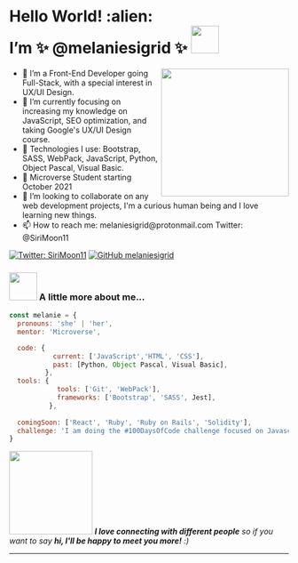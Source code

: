 <h1> Hello World! :alien: <br> I’m ✨  @melaniesigrid  ✨ <img src="https://media.giphy.com/media/mGcNjsfWAjY5AEZNw6/giphy.gif" width="50"></h1>
<img align='right' src="https://media.giphy.com/media/UBdm1xinbK65niyZ5i/giphy.gif" width="230">
<ul>
  <li>👀 I’m a Front-End Developer going Full-Stack, with a special interest in UX/UI Design.</li>
  <li>🌱 I’m currently focusing on increasing my knowledge on JavaScript, SEO optimization, and taking Google's UX/UI Design course.</li>
  <li>🔧 Technologies I use: Bootstrap, SASS, WebPack, JavaScript, Python, Object Pascal, Visual Basic.</li>
  <li>💜 Microverse Student starting October 2021</li>
  <li>💞️ I’m looking to collaborate on any web development projects, I'm a curious human being and I love learning new things.</li>
  <li>📫 How to reach me: melaniesigrid@protonmail.com Twitter: @SiriMoon11</li>
</ul>

[![Twitter: SiriMoon11](https://img.shields.io/twitter/follow/SiriMoon11?style=social)](https://twitter.com/SiriMoon11)
[![GitHub melaniesigrid](https://img.shields.io/github/followers/melaniesigrid?label=follow&style=social)](https://github.com/melaniesigrid)


### <img src="https://media.giphy.com/media/VgCDAzcKvsR6OM0uWg/giphy.gif" width="50"> A little more about me... 

```javascript
const melanie = {
  pronouns: 'she' | 'her',
  mentor: 'Microverse',

  code: {
           current: ['JavaScript','HTML', 'CSS'],
           past: [Python, Object Pascal, Visual Basic],
         },
  tools: {
            tools: ['Git', 'WebPack'],
            frameworks: ['Bootstrap', 'SASS', Jest],
          },
          
  comingSoon: ['React', 'Ruby', 'Ruby on Rails', 'Solidity'],
  challenge: 'I am doing the #100DaysOfCode challenge focused on Javascript, React, Ruby and Ruby on Rails'
}
```

<img src="https://media.giphy.com/media/qUIQfddFeDBIPRw2cW/giphy.gif" width="150"> <em><b>I love connecting with different people</b> so if you want to say <b>hi, I'll be happy to meet you more!</b> :)</em>


---

